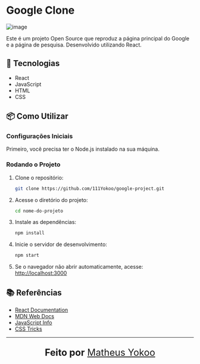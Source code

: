 # Google Clone
![image](https://github.com/user-attachments/assets/e0a5f938-d82d-4e84-aa71-5d57830f87ad)

Este é um projeto Open Source que reproduz a página principal do Google e a página de pesquisa. Desenvolvido utilizando React.

## 🚀 Tecnologias

- React
- JavaScript
- HTML
- CSS

## 📦 Como Utilizar

### Configurações Iniciais

Primeiro, você precisa ter o Node.js instalado na sua máquina.

### Rodando o Projeto

1. Clone o repositório:
   ```sh
   git clone https://github.com/111Yokoo/google-project.git
   ```
2. Acesse o diretório do projeto:
   ```sh
   cd nome-do-projeto
   ```
3. Instale as dependências:
   ```sh
   npm install
   ```
4. Inicie o servidor de desenvolvimento:
   ```sh
   npm start
   ```
5. Se o navegador não abrir automaticamente, acesse: [http://localhost:3000](http://localhost:3000)

## 📚 Referências

- [React Documentation](https://reactjs.org/)
- [MDN Web Docs](https://developer.mozilla.org/)
- [JavaScript Info](https://javascript.info/)
- [CSS Tricks](https://css-tricks.com/)

---

<p align="center" style="font-size: 25px;"><strong>Feito por</strong> <a href="https://www.linkedin.com/in/matheus-dozono-yokoo-800519297/" target="_blank">Matheus Yokoo</a></p>
